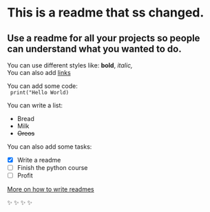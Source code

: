 # This is a readme that ss changed. 
## Use a readme for all your projects so people <br /> can understand what you wanted to do.  
  
You can use different styles like: **bold**, *italic,*   
You can also add [links](http://google.com)
  
You can add some code:  
` print("Hello World)`  

You can write a list:
- Bread
- Milk
- ~~Oreos~~ 

You can also add some tasks:
- [x] Write a readme
- [ ] Finish the python course
- [ ] Profit

[More on how to write readmes](https://github.com/adam-p/markdown-here/wiki/Markdown-Cheatsheet)  
 
:sparkles: :sparkles: :sparkles: :sparkles: